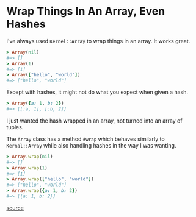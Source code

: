 # Wrap Things In An Array, Even Hashes

I've always used `Kernel::Array` to wrap things in an array. It works great.

```ruby
> Array(nil)
#=> []
> Array(1)
#=> [1]
> Array(["hello", "world"])
#=> ["hello", "world"]
```

Except with hashes, it might not do what you expect when given a hash.

```ruby
> Array({a: 1, b: 2})
#=> [[:a, 1], [:b, 2]]
```

I just wanted the hash wrapped in an array, not turned into an array of tuples.

The `Array` class has a method `#wrap` which behaves similarly to
`Kernal::Array` while also handling hashes in the way I was wanting.

```ruby
> Array.wrap(nil)
#=> []
> Array.wrap(1)
#=> [1]
> Array.wrap(["hello", "world"])
#=> ["hello", "world"]
> Array.wrap({a: 1, b: 2})
#=> [{a: 1, b: 2}]
```

[source](https://devdocs.io/rails~5.2/array#method-c-wrap)
